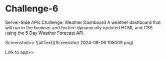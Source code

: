 # Challenge-6
Server-Side APIs Challenge: Weather Dashboard
A weather dashboard that will run in the browser and feature dynamically updated HTML and CSS using the 5 Day Weather Forecast API.

Screenshot>> ![altText](Screenshot 2024-08-06 195009.png)

Link to app>> 